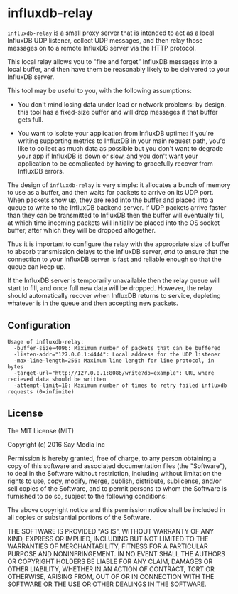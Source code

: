 influxdb-relay
==============

`influxdb-relay` is a small proxy server that is intended to act as a local
InfluxDB UDP listener, collect UDP messages, and then relay those messages on
to a remote InfluxDB server via the HTTP protocol.

This local relay allows you to "fire and forget" InfluxDB messages into a
local buffer, and then have them be reasonably likely to be delivered to your
InfluxDB server.

This tool may be useful to you, with the following assumptions:

* You don't mind losing data under load or network problems: by design, this
  tool has a fixed-size buffer and will drop messages if that buffer gets full.

* You want to isolate your application from InfluxDB uptime: if you're
  writing supporting metrics to InfluxDB in your main request path, you'd like
  to collect as much data as possible but you don't want to degrade your app
  if InfluxDB is down or slow, and you don't want your application to be
  complicated by having to gracefully recover from InfluxDB errors.

The design of `influxdb-relay` is very simple: it allocates a bunch of memory
to use as a buffer, and then waits for packets to arrive on its UDP port. When
packets show up, they are read into the buffer and placed into a queue to
write to the InfluxDB backend server. If UDP packets arrive faster than they
can be transmitted to InfluxDB then the buffer will eventually fill, at which
time incoming packets will initially be placed into the OS socket buffer, after
which they will be dropped altogether.

Thus it is important to configure the relay with the appropriate size of buffer
to absorb transmission delays to the InfluxDB server, *and* to ensure that
the connection to your InfluxDB server is fast and reliable enough so that
the queue can keep up.

If the InfluxDB server is temporarily unavailable then the relay queue will
start to fill, and once full new data will be dropped. However, the relay
should automatically recover when InfluxDB returns to service, depleting
whatever is in the queue and then accepting new packets.

Configuration
-------------

```
Usage of influxdb-relay:
  -buffer-size=4096: Maximum number of packets that can be buffered
  -listen-addr="127.0.0.1:4444": Local address for the UDP listener
  -max-line-length=256: Maximum line length for line protocol, in bytes
  -target-url="http://127.0.0.1:8086/write?db=example": URL where recieved data should be written
  -attempt-limit=10: Maximum number of times to retry failed influxdb requests (0=infinite)
```

License
-------

The MIT License (MIT)

Copyright (c) 2016 Say Media Inc

Permission is hereby granted, free of charge, to any person obtaining a copy
of this software and associated documentation files (the "Software"), to deal
in the Software without restriction, including without limitation the rights
to use, copy, modify, merge, publish, distribute, sublicense, and/or sell
copies of the Software, and to permit persons to whom the Software is
furnished to do so, subject to the following conditions:

The above copyright notice and this permission notice shall be included in all
copies or substantial portions of the Software.

THE SOFTWARE IS PROVIDED "AS IS", WITHOUT WARRANTY OF ANY KIND, EXPRESS OR
IMPLIED, INCLUDING BUT NOT LIMITED TO THE WARRANTIES OF MERCHANTABILITY,
FITNESS FOR A PARTICULAR PURPOSE AND NONINFRINGEMENT. IN NO EVENT SHALL THE
AUTHORS OR COPYRIGHT HOLDERS BE LIABLE FOR ANY CLAIM, DAMAGES OR OTHER
LIABILITY, WHETHER IN AN ACTION OF CONTRACT, TORT OR OTHERWISE, ARISING FROM,
OUT OF OR IN CONNECTION WITH THE SOFTWARE OR THE USE OR OTHER DEALINGS IN THE
SOFTWARE.
